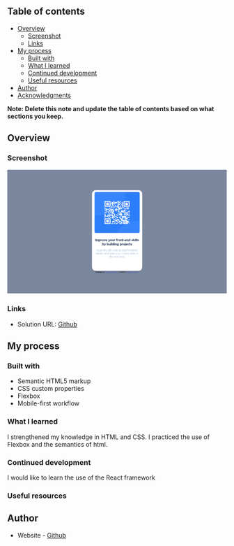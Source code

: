 ## Table of contents

- [Overview](#overview)
  - [Screenshot](#screenshot)
  - [Links](#links)
- [My process](#my-process)
  - [Built with](#built-with)
  - [What I learned](#what-i-learned)
  - [Continued development](#continued-development)
  - [Useful resources](#useful-resources)
- [Author](#author)
- [Acknowledgments](#acknowledgments)

**Note: Delete this note and update the table of contents based on what sections you keep.**

## Overview

### Screenshot

![My proyect Screenshot](./design/QR-font-end.png)



### Links

- Solution URL: [Github](https://github.com/AmilkarAlan/font-end)


## My process

### Built with

- Semantic HTML5 markup
- CSS custom properties
- Flexbox
- Mobile-first workflow


### What I learned

I strengthened my knowledge in HTML and CSS.
I practiced the use of Flexbox and the semantics of html.

### Continued development

I would like to learn the use of the React framework
### Useful resources



## Author

- Website - [Github](https://github.com/AmilkarAlan)

